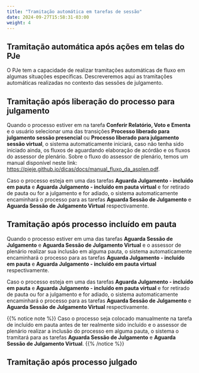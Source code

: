 ```yaml
---
title: "Tramitação automática em tarefas de sessão"
date: 2024-09-27T15:58:31-03:00
weight: 4
---
```


## Tramitação automática após ações em telas do PJe

O PJe tem a capacidade de realizar tramitações automáticas de fluxo em algumas situações específicas. Descreveremos aqui as tramitações automáticas realizadas no contexto das sessões de julgamento.

## Tramitação após liberação do processo para julgamento

Quando o processo estiver em na tarefa **Conferir Relatório, Voto e Ementa** e o usuário selecionar uma das transições **Processo liberado para julgamento sessão presencial** ou **Processo liberado para julgamento sessão virtual**, o sistema automaticamente iniciará, caso não tenha sido iniciado ainda, os fluxos de aguardando elaboração de acórdão e os fluxos do assessor de plenário. Sobre o fluxo do assessor de plenário, temos um manual disponível neste link: https://pjeje.github.io/dicas/docs/manual_fluxo_da_asplen.pdf.

Caso o processo esteja em uma das tarefas **Aguarda Julgamento - incluído em pauta** e **Aguarda Julgamento - incluído em pauta virtual** e for retirado de pauta ou for a julgamento e for adiado,  o sistema automaticamente encaminhará o processo para as tarefas **Aguarda Sessão de Julgamento** e **Aguarda Sessão de Julgamento Virtual** respectivamente.

## Tramitação após processo incluído em pauta

Quando o processo estiver em uma das tarefas **Aguarda Sessão de Julgamento** e **Aguarda Sessão de Julgamento Virtual** e o assessor de plenário realizar sua inclusão em alguma pauta, o sistema automaticamente encaminhará o processo para as tarefas **Aguarda Julgamento - incluído em pauta** e **Aguarda Julgamento - incluído em pauta virtual** respectivamente.

Caso o processo esteja em uma das tarefas **Aguarda Julgamento - incluído em pauta** e **Aguarda Julgamento - incluído em pauta virtual** e for retirado de pauta ou for a julgamento e for adiado,  o sistema automaticamente encaminhará o processo para as tarefas **Aguarda Sessão de Julgamento** e **Aguarda Sessão de Julgamento Virtual** respectivamente.

{{% notice note %}}
Caso o processo seja colocado manualmente na tarefa de incluído em pauta antes de ter realmente sido incluído e o assessor de plenário realizar a inclusão do processo em alguma pauta, o sistema o tramitará para as tarefas **Aguarda Sessão de Julgamento** e **Aguarda Sessão de Julgamento Virtual**. 
{{% /notice %}}

## Tramitação após processo julgado
